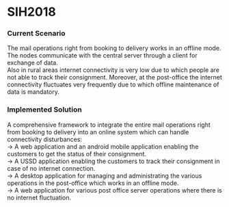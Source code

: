 # SIH2018

### Current Scenario

The mail operations right from booking to delivery works in an offline mode. The nodes communicate with the central server through a client for exchange of data.
</br>
Also in rural areas internet connectivity is very low due to which people are not able to track their consignment. Moreover, at the post-office the internet connectivity fluctuates very frequently due to which offline maintenance of data is mandatory.
</br>
### Implemented Solution

A comprehensive framework to integrate the entire mail operations  right from booking to delivery into an online  system which can handle connectivity disturbances: 
</br>
-> A web application and an android mobile application enabling the customers to get the status of their consignment.
</br>
-> A USSD application enabling the customers to track their consignment in case of no internet connection.
</br>
-> A desktop application for managing and administrating the various operations in the post-office which works in an offline mode.
</br>
-> A web application for various  post office server operations where there is no internet fluctuation.
